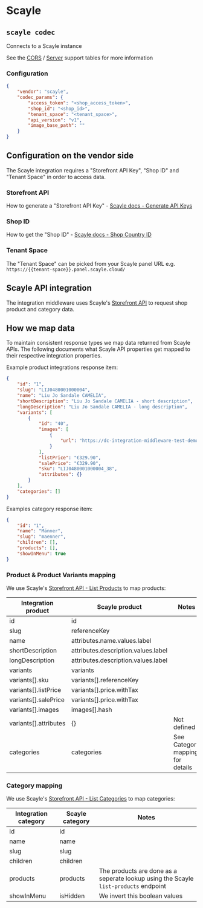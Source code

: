 # Scayle

## `scayle codec`

Connects to a Scayle instance

See the [CORS](../../../README.md#cors-support-table) / [Server](../../../README.md#server-support-table) support tables for more information

### Configuration

```json
{
	"vendor": "scayle",
	"codec_params": {
		"access_token": "<shop_access_token>",
		"shop_id": "<shop_id>",
		"tenant_space": "<tenant_space>",
		"api_version": "v1",
		"image_base_path": ""
	}
}
```

## Configuration on the vendor side

The Scayle integration requires a "Storefront API Key", "Shop ID" and "Tenant Space" in order to access data.

### Storefront API

How to generate a "Storefront API Key" - [Scayle docs - Generate API Keys](https://scayle.dev/en/user-guide/settings/general/api-keys#generate-api-keys)

### Shop ID

How to get the "Shop ID" - [Scayle docs - Shop Country ID](https://scayle.dev/en/developer-guide/introduction/apis#country-identification)

### Tenant Space

The "Tenant Space" can be picked from your Scayle panel URL e.g. `https://{{tenant-space}}.panel.scayle.cloud/`

## Scayle API integration

The integration middleware uses Scayle's [Storefront API](https://scayle.dev/en/api-guides/storefront-api) to request shop product and category data.

## How we map data

To maintain consistent response types we map data returned from Scayle APIs. The following documents what Scayle API properties get mapped to their respective integration properties.

Example product integrations response item:

```json
{
	"id": "1",
	"slug": "LIJ0480001000004",
	"name": "Liu Jo Sandale CAMELIA",
	"shortDescription": "Liu Jo Sandale CAMELIA - short description",
	"longDescription": "Liu Jo Sandale CAMELIA - long description",
	"variants": [
		{
			"id": "40",
			"images": [
				{
					"url": "https://dc-integration-middleware-test-demo.cdn.aboutyou.cloud/images/68bf124a0517bffaa5fe1dc7ac8707db.jpg"
				}
			],
			"listPrice": "€329.90",
			"salePrice": "€329.90",
			"sku": "LIJ0480001000004_38",
			"attributes": {}
		}
	],
	"categories": []
}
```

Examples category response item:

```json
{
	"id": "1",
	"name": "Männer",
	"slug": "maenner",
	"children": [],
	"products": [],
	"showInMenu": true
}
```

### Product & Product Variants mapping

We use Scayle's [Storefront API - List Products](https://scayle.dev/en/api-guides/storefront-api/resources/products/list-products) to map products:

| Integration product   | Scayle product                      | Notes                            |
| --------------------- | ----------------------------------- | -------------------------------- |
| id                    | id                                  |                                  |
| slug                  | referenceKey                        |                                  |
| name                  | attributes.name.values.label        |                                  |
| shortDescription      | attributes.description.values.label |                                  |
| longDescription       | attributes.description.values.label |                                  |
| variants              | variants                            |                                  |
| variants[].sku        | variants[].referenceKey             |                                  |
| variants[].listPrice  | variants[].price.withTax            |                                  |
| variants[].salePrice  | variants[].price.withTax            |                                  |
| variants[].images     | images[].hash                       |                                  |
| variants[].attributes | {}                                  | Not defined                      |
| categories            | categories                          | See Category mapping for details |

### Category mapping

We use Scayle's [Storefront API - List Categories](https://scayle.dev/en/api-guides/storefront-api/resources/categories/list-categories) to map categories:

| Integration category | Scayle category | Notes                                                                                |
| -------------------- | --------------- | ------------------------------------------------------------------------------------ |
| id                   | id              |                                                                                      |
| name                 | name            |                                                                                      |
| slug                 | slug            |                                                                                      |
| children             | children        |                                                                                      |
| products             | products        | The products are done as a seperate lookup using the Scayle `list-products` endpoint |
| showInMenu           | isHidden        | We invert this boolean values                                                        |
